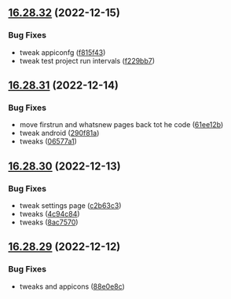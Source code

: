 ## [16.28.32](https://github.com/phandcock/GrampsView/compare/v16.28.31...v16.28.32) (2022-12-15)


### Bug Fixes

* tweak appiconfg ([f815f43](https://github.com/phandcock/GrampsView/commit/f815f43db848cc55ce0fbdf8fd572ee98106ac6a))
* tweak test project run intervals ([f229bb7](https://github.com/phandcock/GrampsView/commit/f229bb7e83eec71398f5a8f861bde5d21a3b00b4))



## [16.28.31](https://github.com/phandcock/GrampsView/compare/v16.28.30...v16.28.31) (2022-12-14)


### Bug Fixes

* move firstrun and whatsnew pages back tot he code ([61ee12b](https://github.com/phandcock/GrampsView/commit/61ee12b67f630193f8776def59a681b10f4a404c))
* tweak android ([290f81a](https://github.com/phandcock/GrampsView/commit/290f81a6a8c762a78df684ff4e1c2004983cd756))
* tweaks ([06577a1](https://github.com/phandcock/GrampsView/commit/06577a1e5e0c85947df77558b0b3f979e9b74ab8))



## [16.28.30](https://github.com/phandcock/GrampsView/compare/v16.28.29...v16.28.30) (2022-12-13)


### Bug Fixes

* tweak settings page ([c2b63c3](https://github.com/phandcock/GrampsView/commit/c2b63c31a3d22ef1e25ed3797da752ec5df794e5))
* tweaks ([4c94c84](https://github.com/phandcock/GrampsView/commit/4c94c84bb26d220a7c0ddd0cd76602d202f888a2))
* tweaks ([8ac7570](https://github.com/phandcock/GrampsView/commit/8ac757080a1a426d22dc2f461f8f9005f1c045b7))



## [16.28.29](https://github.com/phandcock/GrampsView/compare/v16.28.28...v16.28.29) (2022-12-12)


### Bug Fixes

* tweaks and appicons ([88e0e8c](https://github.com/phandcock/GrampsView/commit/88e0e8c01998d250cba9e265385ba9d98c6b5b96))



